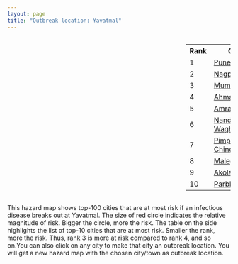 ```yaml
---
layout: page
title: "Outbreak location: Yavatmal"
---
```

<div style="width: 100%; overflow: auto;">
<div style="width: 75%; float: left;">
<div id="mapid">
<script src="https://buda-magenta.github.io/hazard_map/load_map.js"></script>

<script>
var marker_outbreak = L.marker([20.325704, 78.116914],{"autoPan": true}).addTo(map); marker_outbreak.bindTooltip("Yavatmal").openTooltip();

var circle_1 = L.circle([18.521428, 73.854454], {"pane": "markerPane", "color": "red", "fill": true, "fillOpacity": 0.2, "fillRule": "evenodd", "lineCap": "round", "lineJoin": "round", "opacity": 1.0, "radius": 248413, "stroke": true, "weight": 3}).addTo(map);
circle_1.bindTooltip("Pune<br>rank: 1<br>hazard index: 0.248413")
circle_1.bindPopup('<a href="https://buda-magenta.github.io/hazard_map/Pune">Pune</a>')

var circle_2 = L.circle([21.149813, 79.082056], {"pane": "markerPane", "color": "red", "fill": true, "fillOpacity": 0.2, "fillRule": "evenodd", "lineCap": "round", "lineJoin": "round", "opacity": 1.0, "radius": 39699, "stroke": true, "weight": 3}).addTo(map);
circle_2.bindTooltip("Nagpur<br>rank: 2<br>hazard index: 0.039699")
circle_2.bindPopup('<a href="https://buda-magenta.github.io/hazard_map/Nagpur">Nagpur</a>')

var circle_3 = L.circle([19.075990, 72.877393], {"pane": "markerPane", "color": "red", "fill": true, "fillOpacity": 0.2, "fillRule": "evenodd", "lineCap": "round", "lineJoin": "round", "opacity": 1.0, "radius": 28375, "stroke": true, "weight": 3}).addTo(map);
circle_3.bindTooltip("Mumbai<br>rank: 3<br>hazard index: 0.028375")
circle_3.bindPopup('<a href="https://buda-magenta.github.io/hazard_map/Mumbai">Mumbai</a>')

var circle_4 = L.circle([19.250000, 74.750000], {"pane": "markerPane", "color": "red", "fill": true, "fillOpacity": 0.2, "fillRule": "evenodd", "lineCap": "round", "lineJoin": "round", "opacity": 1.0, "radius": 21136, "stroke": true, "weight": 3}).addTo(map);
circle_4.bindTooltip("Ahmadnagar<br>rank: 4<br>hazard index: 0.021137")
circle_4.bindPopup('<a href="https://buda-magenta.github.io/hazard_map/Ahmadnagar">Ahmadnagar</a>')

var circle_5 = L.circle([21.154541, 77.644296], {"pane": "markerPane", "color": "red", "fill": true, "fillOpacity": 0.2, "fillRule": "evenodd", "lineCap": "round", "lineJoin": "round", "opacity": 1.0, "radius": 10674, "stroke": true, "weight": 3}).addTo(map);
circle_5.bindTooltip("Amravati<br>rank: 5<br>hazard index: 0.010675")
circle_5.bindPopup('<a href="https://buda-magenta.github.io/hazard_map/Amravati">Amravati</a>')

var circle_6 = L.circle([19.169335, 77.311013], {"pane": "markerPane", "color": "red", "fill": true, "fillOpacity": 0.2, "fillRule": "evenodd", "lineCap": "round", "lineJoin": "round", "opacity": 1.0, "radius": 10585, "stroke": true, "weight": 3}).addTo(map);
circle_6.bindTooltip("Nanded Waghala<br>rank: 6<br>hazard index: 0.010585")
circle_6.bindPopup('<a href="https://buda-magenta.github.io/hazard_map/Nanded_Waghala">Nanded Waghala</a>')

var circle_7 = L.circle([18.627929, 73.800983], {"pane": "markerPane", "color": "red", "fill": true, "fillOpacity": 0.2, "fillRule": "evenodd", "lineCap": "round", "lineJoin": "round", "opacity": 1.0, "radius": 9824, "stroke": true, "weight": 3}).addTo(map);
circle_7.bindTooltip("Pimpri Chinchwad<br>rank: 7<br>hazard index: 0.009825")
circle_7.bindPopup('<a href="https://buda-magenta.github.io/hazard_map/Pimpri_Chinchwad">Pimpri Chinchwad</a>')

var circle_8 = L.circle([20.259399, 76.976203], {"pane": "markerPane", "color": "red", "fill": true, "fillOpacity": 0.2, "fillRule": "evenodd", "lineCap": "round", "lineJoin": "round", "opacity": 1.0, "radius": 7773, "stroke": true, "weight": 3}).addTo(map);
circle_8.bindTooltip("Malegaon<br>rank: 8<br>hazard index: 0.007774")
circle_8.bindPopup('<a href="https://buda-magenta.github.io/hazard_map/Malegaon">Malegaon</a>')

var circle_9 = L.circle([20.761862, 77.192172], {"pane": "markerPane", "color": "red", "fill": true, "fillOpacity": 0.2, "fillRule": "evenodd", "lineCap": "round", "lineJoin": "round", "opacity": 1.0, "radius": 7049, "stroke": true, "weight": 3}).addTo(map);
circle_9.bindTooltip("Akola<br>rank: 9<br>hazard index: 0.007050")
circle_9.bindPopup('<a href="https://buda-magenta.github.io/hazard_map/Akola">Akola</a>')

var circle_10 = L.circle([19.290314, 76.602903], {"pane": "markerPane", "color": "red", "fill": true, "fillOpacity": 0.2, "fillRule": "evenodd", "lineCap": "round", "lineJoin": "round", "opacity": 1.0, "radius": 5906, "stroke": true, "weight": 3}).addTo(map);
circle_10.bindTooltip("Parbhani<br>rank: 10<br>hazard index: 0.005906")
circle_10.bindPopup('<a href="https://buda-magenta.github.io/hazard_map/Parbhani">Parbhani</a>')

var circle_11 = L.circle([20.030976, 79.358139], {"pane": "markerPane", "color": "red", "fill": true, "fillOpacity": 0.2, "fillRule": "evenodd", "lineCap": "round", "lineJoin": "round", "opacity": 1.0, "radius": 5298, "stroke": true, "weight": 3}).addTo(map);
circle_11.bindTooltip("Chandrapur<br>rank: 11<br>hazard index: 0.005298")
circle_11.bindPopup('<a href="https://buda-magenta.github.io/hazard_map/Chandrapur">Chandrapur</a>')

var circle_12 = L.circle([28.651718, 77.221939], {"pane": "markerPane", "color": "red", "fill": true, "fillOpacity": 0.2, "fillRule": "evenodd", "lineCap": "round", "lineJoin": "round", "opacity": 1.0, "radius": 5266, "stroke": true, "weight": 3}).addTo(map);
circle_12.bindTooltip("Delhi<br>rank: 12<br>hazard index: 0.005266")
circle_12.bindPopup('<a href="https://buda-magenta.github.io/hazard_map/Delhi">Delhi</a>')

var circle_13 = L.circle([17.849907, 75.276320], {"pane": "markerPane", "color": "red", "fill": true, "fillOpacity": 0.2, "fillRule": "evenodd", "lineCap": "round", "lineJoin": "round", "opacity": 1.0, "radius": 5225, "stroke": true, "weight": 3}).addTo(map);
circle_13.bindTooltip("Solapur<br>rank: 13<br>hazard index: 0.005226")
circle_13.bindPopup('<a href="https://buda-magenta.github.io/hazard_map/Solapur">Solapur</a>')

var circle_14 = L.circle([19.194329, 72.970178], {"pane": "markerPane", "color": "red", "fill": true, "fillOpacity": 0.2, "fillRule": "evenodd", "lineCap": "round", "lineJoin": "round", "opacity": 1.0, "radius": 4191, "stroke": true, "weight": 3}).addTo(map);
circle_14.bindTooltip("Thane<br>rank: 14<br>hazard index: 0.004192")
circle_14.bindPopup('<a href="https://buda-magenta.github.io/hazard_map/Thane">Thane</a>')

var circle_15 = L.circle([12.979120, 77.591300], {"pane": "markerPane", "color": "red", "fill": true, "fillOpacity": 0.2, "fillRule": "evenodd", "lineCap": "round", "lineJoin": "round", "opacity": 1.0, "radius": 3748, "stroke": true, "weight": 3}).addTo(map);
circle_15.bindTooltip("Bangalore<br>rank: 15<br>hazard index: 0.003749")
circle_15.bindPopup('<a href="https://buda-magenta.github.io/hazard_map/Bangalore">Bangalore</a>')

var circle_16 = L.circle([17.388786, 78.461065], {"pane": "markerPane", "color": "red", "fill": true, "fillOpacity": 0.2, "fillRule": "evenodd", "lineCap": "round", "lineJoin": "round", "opacity": 1.0, "radius": 2925, "stroke": true, "weight": 3}).addTo(map);
circle_16.bindTooltip("Hyderabad<br>rank: 16<br>hazard index: 0.002925")
circle_16.bindPopup('<a href="https://buda-magenta.github.io/hazard_map/Hyderabad">Hyderabad</a>')

var circle_17 = L.circle([20.166670, 79.172114], {"pane": "markerPane", "color": "red", "fill": true, "fillOpacity": 0.2, "fillRule": "evenodd", "lineCap": "round", "lineJoin": "round", "opacity": 1.0, "radius": 2488, "stroke": true, "weight": 3}).addTo(map);
circle_17.bindTooltip("Bhadravati<br>rank: 17<br>hazard index: 0.002488")
circle_17.bindPopup('<a href="https://buda-magenta.github.io/hazard_map/Bhadravati">Bhadravati</a>')

var circle_18 = L.circle([13.083694, 80.270186], {"pane": "markerPane", "color": "red", "fill": true, "fillOpacity": 0.2, "fillRule": "evenodd", "lineCap": "round", "lineJoin": "round", "opacity": 1.0, "radius": 2405, "stroke": true, "weight": 3}).addTo(map);
circle_18.bindTooltip("Chennai<br>rank: 18<br>hazard index: 0.002406")
circle_18.bindPopup('<a href="https://buda-magenta.github.io/hazard_map/Chennai">Chennai</a>')

var circle_19 = L.circle([19.500000, 78.500000], {"pane": "markerPane", "color": "red", "fill": true, "fillOpacity": 0.2, "fillRule": "evenodd", "lineCap": "round", "lineJoin": "round", "opacity": 1.0, "radius": 1937, "stroke": true, "weight": 3}).addTo(map);
circle_19.bindTooltip("Adilabad<br>rank: 19<br>hazard index: 0.001937")
circle_19.bindPopup('<a href="https://buda-magenta.github.io/hazard_map/Adilabad">Adilabad</a>')

var circle_20 = L.circle([20.825623, 78.613146], {"pane": "markerPane", "color": "red", "fill": true, "fillOpacity": 0.2, "fillRule": "evenodd", "lineCap": "round", "lineJoin": "round", "opacity": 1.0, "radius": 1906, "stroke": true, "weight": 3}).addTo(map);
circle_20.bindTooltip("Wardha<br>rank: 20<br>hazard index: 0.001906")
circle_20.bindPopup('<a href="https://buda-magenta.github.io/hazard_map/Wardha">Wardha</a>')

var circle_21 = L.circle([20.475195, 78.742396], {"pane": "markerPane", "color": "red", "fill": true, "fillOpacity": 0.2, "fillRule": "evenodd", "lineCap": "round", "lineJoin": "round", "opacity": 1.0, "radius": 1844, "stroke": true, "weight": 3}).addTo(map);
circle_21.bindTooltip("Hinganghat<br>rank: 21<br>hazard index: 0.001845")
circle_21.bindPopup('<a href="https://buda-magenta.github.io/hazard_map/Hinganghat">Hinganghat</a>')

var circle_22 = L.circle([16.850253, 74.594888], {"pane": "markerPane", "color": "red", "fill": true, "fillOpacity": 0.2, "fillRule": "evenodd", "lineCap": "round", "lineJoin": "round", "opacity": 1.0, "radius": 1665, "stroke": true, "weight": 3}).addTo(map);
circle_22.bindTooltip("Sangli<br>rank: 22<br>hazard index: 0.001666")
circle_22.bindPopup('<a href="https://buda-magenta.github.io/hazard_map/Sangli">Sangli</a>')

var circle_23 = L.circle([21.879616, 77.875681], {"pane": "markerPane", "color": "red", "fill": true, "fillOpacity": 0.2, "fillRule": "evenodd", "lineCap": "round", "lineJoin": "round", "opacity": 1.0, "radius": 1543, "stroke": true, "weight": 3}).addTo(map);
circle_23.bindTooltip("Betul<br>rank: 23<br>hazard index: 0.001543")
circle_23.bindPopup('<a href="https://buda-magenta.github.io/hazard_map/Betul">Betul</a>')

var circle_24 = L.circle([19.439885, 72.880383], {"pane": "markerPane", "color": "red", "fill": true, "fillOpacity": 0.2, "fillRule": "evenodd", "lineCap": "round", "lineJoin": "round", "opacity": 1.0, "radius": 1422, "stroke": true, "weight": 3}).addTo(map);
circle_24.bindTooltip("Vasai<br>rank: 24<br>hazard index: 0.001423")
circle_24.bindPopup('<a href="https://buda-magenta.github.io/hazard_map/Vasai">Vasai</a>')

var circle_25 = L.circle([23.021624, 72.579707], {"pane": "markerPane", "color": "red", "fill": true, "fillOpacity": 0.2, "fillRule": "evenodd", "lineCap": "round", "lineJoin": "round", "opacity": 1.0, "radius": 1406, "stroke": true, "weight": 3}).addTo(map);
circle_25.bindTooltip("Ahmedabad<br>rank: 25<br>hazard index: 0.001406")
circle_25.bindPopup('<a href="https://buda-magenta.github.io/hazard_map/Ahmedabad">Ahmedabad</a>')

var circle_26 = L.circle([21.237947, 81.633683], {"pane": "markerPane", "color": "red", "fill": true, "fillOpacity": 0.2, "fillRule": "evenodd", "lineCap": "round", "lineJoin": "round", "opacity": 1.0, "radius": 1283, "stroke": true, "weight": 3}).addTo(map);
circle_26.bindTooltip("Raipur<br>rank: 26<br>hazard index: 0.001284")
circle_26.bindPopup('<a href="https://buda-magenta.github.io/hazard_map/Raipur">Raipur</a>')

var circle_27 = L.circle([22.541418, 88.357691], {"pane": "markerPane", "color": "red", "fill": true, "fillOpacity": 0.2, "fillRule": "evenodd", "lineCap": "round", "lineJoin": "round", "opacity": 1.0, "radius": 1282, "stroke": true, "weight": 3}).addTo(map);
circle_27.bindTooltip("Kolkata<br>rank: 27<br>hazard index: 0.001282")
circle_27.bindPopup('<a href="https://buda-magenta.github.io/hazard_map/Kolkata">Kolkata</a>')

var circle_28 = L.circle([16.702841, 74.240533], {"pane": "markerPane", "color": "red", "fill": true, "fillOpacity": 0.2, "fillRule": "evenodd", "lineCap": "round", "lineJoin": "round", "opacity": 1.0, "radius": 1031, "stroke": true, "weight": 3}).addTo(map);
circle_28.bindTooltip("Kolhapur<br>rank: 28<br>hazard index: 0.001032")
circle_28.bindPopup('<a href="https://buda-magenta.github.io/hazard_map/Kolhapur">Kolhapur</a>')

var circle_29 = L.circle([19.295200, 72.854400], {"pane": "markerPane", "color": "red", "fill": true, "fillOpacity": 0.2, "fillRule": "evenodd", "lineCap": "round", "lineJoin": "round", "opacity": 1.0, "radius": 957, "stroke": true, "weight": 3}).addTo(map);
circle_29.bindTooltip("Mira-Bhayandar<br>rank: 29<br>hazard index: 0.000958")
circle_29.bindPopup('<a href="https://buda-magenta.github.io/hazard_map/Mira-Bhayandar">Mira-Bhayandar</a>')

var circle_30 = L.circle([19.362531, 73.078475], {"pane": "markerPane", "color": "red", "fill": true, "fillOpacity": 0.2, "fillRule": "evenodd", "lineCap": "round", "lineJoin": "round", "opacity": 1.0, "radius": 889, "stroke": true, "weight": 3}).addTo(map);
circle_30.bindTooltip("Bhiwandi<br>rank: 30<br>hazard index: 0.000890")
circle_30.bindPopup('<a href="https://buda-magenta.github.io/hazard_map/Bhiwandi">Bhiwandi</a>')

var circle_31 = L.circle([20.011247, 73.790236], {"pane": "markerPane", "color": "red", "fill": true, "fillOpacity": 0.2, "fillRule": "evenodd", "lineCap": "round", "lineJoin": "round", "opacity": 1.0, "radius": 877, "stroke": true, "weight": 3}).addTo(map);
circle_31.bindTooltip("Nashik<br>rank: 31<br>hazard index: 0.000878")
circle_31.bindPopup('<a href="https://buda-magenta.github.io/hazard_map/Nashik">Nashik</a>')

var circle_32 = L.circle([26.055318, 82.993139], {"pane": "markerPane", "color": "red", "fill": true, "fillOpacity": 0.2, "fillRule": "evenodd", "lineCap": "round", "lineJoin": "round", "opacity": 1.0, "radius": 845, "stroke": true, "weight": 3}).addTo(map);
circle_32.bindTooltip("Nizamabad<br>rank: 32<br>hazard index: 0.000845")
circle_32.bindPopup('<a href="https://buda-magenta.github.io/hazard_map/Nizamabad">Nizamabad</a>')

var circle_33 = L.circle([21.145629, 80.268387], {"pane": "markerPane", "color": "red", "fill": true, "fillOpacity": 0.2, "fillRule": "evenodd", "lineCap": "round", "lineJoin": "round", "opacity": 1.0, "radius": 810, "stroke": true, "weight": 3}).addTo(map);
circle_33.bindTooltip("Gondiya<br>rank: 33<br>hazard index: 0.000811")
circle_33.bindPopup('<a href="https://buda-magenta.github.io/hazard_map/Gondiya">Gondiya</a>')

var circle_34 = L.circle([17.636129, 74.298278], {"pane": "markerPane", "color": "red", "fill": true, "fillOpacity": 0.2, "fillRule": "evenodd", "lineCap": "round", "lineJoin": "round", "opacity": 1.0, "radius": 798, "stroke": true, "weight": 3}).addTo(map);
circle_34.bindTooltip("Satara<br>rank: 34<br>hazard index: 0.000799")
circle_34.bindPopup('<a href="https://buda-magenta.github.io/hazard_map/Satara">Satara</a>')

var circle_35 = L.circle([19.918233, 75.868625], {"pane": "markerPane", "color": "red", "fill": true, "fillOpacity": 0.2, "fillRule": "evenodd", "lineCap": "round", "lineJoin": "round", "opacity": 1.0, "radius": 776, "stroke": true, "weight": 3}).addTo(map);
circle_35.bindTooltip("Jalna<br>rank: 35<br>hazard index: 0.000777")
circle_35.bindPopup('<a href="https://buda-magenta.github.io/hazard_map/Jalna">Jalna</a>')

var circle_36 = L.circle([15.857267, 74.506934], {"pane": "markerPane", "color": "red", "fill": true, "fillOpacity": 0.2, "fillRule": "evenodd", "lineCap": "round", "lineJoin": "round", "opacity": 1.0, "radius": 700, "stroke": true, "weight": 3}).addTo(map);
circle_36.bindTooltip("Belgaum<br>rank: 36<br>hazard index: 0.000701")
circle_36.bindPopup('<a href="https://buda-magenta.github.io/hazard_map/Belgaum">Belgaum</a>')

var circle_37 = L.circle([19.261944, 73.194760], {"pane": "markerPane", "color": "red", "fill": true, "fillOpacity": 0.2, "fillRule": "evenodd", "lineCap": "round", "lineJoin": "round", "opacity": 1.0, "radius": 615, "stroke": true, "weight": 3}).addTo(map);
circle_37.bindTooltip("Ulhas Nagar<br>rank: 37<br>hazard index: 0.000616")
circle_37.bindPopup('<a href="https://buda-magenta.github.io/hazard_map/Ulhas_Nagar">Ulhas Nagar</a>')

var circle_38 = L.circle([21.365999, 74.284004], {"pane": "markerPane", "color": "red", "fill": true, "fillOpacity": 0.2, "fillRule": "evenodd", "lineCap": "round", "lineJoin": "round", "opacity": 1.0, "radius": 562, "stroke": true, "weight": 3}).addTo(map);
circle_38.bindTooltip("Nandurbar<br>rank: 38<br>hazard index: 0.000563")
circle_38.bindPopup('<a href="https://buda-magenta.github.io/hazard_map/Nandurbar">Nandurbar</a>')

var circle_39 = L.circle([15.351838, 75.137985], {"pane": "markerPane", "color": "red", "fill": true, "fillOpacity": 0.2, "fillRule": "evenodd", "lineCap": "round", "lineJoin": "round", "opacity": 1.0, "radius": 561, "stroke": true, "weight": 3}).addTo(map);
circle_39.bindTooltip("Hubli<br>rank: 39<br>hazard index: 0.000561")
circle_39.bindPopup('<a href="https://buda-magenta.github.io/hazard_map/Hubli">Hubli</a>')

var circle_40 = L.circle([18.351469, 76.755121], {"pane": "markerPane", "color": "red", "fill": true, "fillOpacity": 0.2, "fillRule": "evenodd", "lineCap": "round", "lineJoin": "round", "opacity": 1.0, "radius": 546, "stroke": true, "weight": 3}).addTo(map);
circle_40.bindTooltip("Latur<br>rank: 40<br>hazard index: 0.000546")
circle_40.bindPopup('<a href="https://buda-magenta.github.io/hazard_map/Latur">Latur</a>')

var circle_41 = L.circle([21.170200, 72.831100], {"pane": "markerPane", "color": "red", "fill": true, "fillOpacity": 0.2, "fillRule": "evenodd", "lineCap": "round", "lineJoin": "round", "opacity": 1.0, "radius": 540, "stroke": true, "weight": 3}).addTo(map);
circle_41.bindTooltip("Surat<br>rank: 41<br>hazard index: 0.000541")
circle_41.bindPopup('<a href="https://buda-magenta.github.io/hazard_map/Surat">Surat</a>')

var circle_42 = L.circle([13.932609, 75.574978], {"pane": "markerPane", "color": "red", "fill": true, "fillOpacity": 0.2, "fillRule": "evenodd", "lineCap": "round", "lineJoin": "round", "opacity": 1.0, "radius": 514, "stroke": true, "weight": 3}).addTo(map);
circle_42.bindTooltip("Shimoga<br>rank: 42<br>hazard index: 0.000515")
circle_42.bindPopup('<a href="https://buda-magenta.github.io/hazard_map/Shimoga">Shimoga</a>')

var circle_43 = L.circle([16.695935, 74.455575], {"pane": "markerPane", "color": "red", "fill": true, "fillOpacity": 0.2, "fillRule": "evenodd", "lineCap": "round", "lineJoin": "round", "opacity": 1.0, "radius": 501, "stroke": true, "weight": 3}).addTo(map);
circle_43.bindTooltip("Ichalkaranji<br>rank: 43<br>hazard index: 0.000502")
circle_43.bindPopup('<a href="https://buda-magenta.github.io/hazard_map/Ichalkaranji">Ichalkaranji</a>')

var circle_44 = L.circle([19.877263, 75.339024], {"pane": "markerPane", "color": "red", "fill": true, "fillOpacity": 0.2, "fillRule": "evenodd", "lineCap": "round", "lineJoin": "round", "opacity": 1.0, "radius": 430, "stroke": true, "weight": 3}).addTo(map);
circle_44.bindTooltip("Aurangabad<br>rank: 44<br>hazard index: 0.000431")
circle_44.bindPopup('<a href="https://buda-magenta.github.io/hazard_map/Aurangabad">Aurangabad</a>')

var circle_45 = L.circle([25.531031, 78.652689], {"pane": "markerPane", "color": "red", "fill": true, "fillOpacity": 0.2, "fillRule": "evenodd", "lineCap": "round", "lineJoin": "round", "opacity": 1.0, "radius": 427, "stroke": true, "weight": 3}).addTo(map);
circle_45.bindTooltip("Jhansi<br>rank: 45<br>hazard index: 0.000427")
circle_45.bindPopup('<a href="https://buda-magenta.github.io/hazard_map/Jhansi">Jhansi</a>')

var circle_46 = L.circle([20.843512, 75.525927], {"pane": "markerPane", "color": "red", "fill": true, "fillOpacity": 0.2, "fillRule": "evenodd", "lineCap": "round", "lineJoin": "round", "opacity": 1.0, "radius": 422, "stroke": true, "weight": 3}).addTo(map);
circle_46.bindTooltip("Jalgaon<br>rank: 46<br>hazard index: 0.000423")
circle_46.bindPopup('<a href="https://buda-magenta.github.io/hazard_map/Jalgaon">Jalgaon</a>')

var circle_47 = L.circle([20.972740, 80.691555], {"pane": "markerPane", "color": "red", "fill": true, "fillOpacity": 0.2, "fillRule": "evenodd", "lineCap": "round", "lineJoin": "round", "opacity": 1.0, "radius": 405, "stroke": true, "weight": 3}).addTo(map);
circle_47.bindTooltip("Rajnandgaon<br>rank: 47<br>hazard index: 0.000405")
circle_47.bindPopup('<a href="https://buda-magenta.github.io/hazard_map/Rajnandgaon">Rajnandgaon</a>')

var circle_48 = L.circle([26.915458, 75.818982], {"pane": "markerPane", "color": "red", "fill": true, "fillOpacity": 0.2, "fillRule": "evenodd", "lineCap": "round", "lineJoin": "round", "opacity": 1.0, "radius": 382, "stroke": true, "weight": 3}).addTo(map);
circle_48.bindTooltip("Jaipur<br>rank: 48<br>hazard index: 0.000382")
circle_48.bindPopup('<a href="https://buda-magenta.github.io/hazard_map/Jaipur">Jaipur</a>')

var circle_49 = L.circle([15.398403, 73.812918], {"pane": "markerPane", "color": "red", "fill": true, "fillOpacity": 0.2, "fillRule": "evenodd", "lineCap": "round", "lineJoin": "round", "opacity": 1.0, "radius": 372, "stroke": true, "weight": 3}).addTo(map);
circle_49.bindTooltip("Vasco Da Gama<br>rank: 49<br>hazard index: 0.000373")
circle_49.bindPopup('<a href="https://buda-magenta.github.io/hazard_map/Vasco_Da_Gama">Vasco Da Gama</a>')

var circle_50 = L.circle([19.794750, 75.077922], {"pane": "markerPane", "color": "red", "fill": true, "fillOpacity": 0.2, "fillRule": "evenodd", "lineCap": "round", "lineJoin": "round", "opacity": 1.0, "radius": 356, "stroke": true, "weight": 3}).addTo(map);
circle_50.bindTooltip("Gangapur<br>rank: 50<br>hazard index: 0.000357")
circle_50.bindPopup('<a href="https://buda-magenta.github.io/hazard_map/Gangapur">Gangapur</a>')

var circle_51 = L.circle([18.793568, 80.815939], {"pane": "markerPane", "color": "red", "fill": true, "fillOpacity": 0.2, "fillRule": "evenodd", "lineCap": "round", "lineJoin": "round", "opacity": 1.0, "radius": 352, "stroke": true, "weight": 3}).addTo(map);
circle_51.bindTooltip("Bijapur<br>rank: 51<br>hazard index: 0.000353")
circle_51.bindPopup('<a href="https://buda-magenta.github.io/hazard_map/Bijapur">Bijapur</a>')

var circle_52 = L.circle([21.199035, 81.397955], {"pane": "markerPane", "color": "red", "fill": true, "fillOpacity": 0.2, "fillRule": "evenodd", "lineCap": "round", "lineJoin": "round", "opacity": 1.0, "radius": 338, "stroke": true, "weight": 3}).addTo(map);
circle_52.bindTooltip("Durg<br>rank: 52<br>hazard index: 0.000338")
circle_52.bindPopup('<a href="https://buda-magenta.github.io/hazard_map/Durg">Durg</a>')

var circle_53 = L.circle([9.931308, 76.267414], {"pane": "markerPane", "color": "red", "fill": true, "fillOpacity": 0.2, "fillRule": "evenodd", "lineCap": "round", "lineJoin": "round", "opacity": 1.0, "radius": 335, "stroke": true, "weight": 3}).addTo(map);
circle_53.bindTooltip("Kochi<br>rank: 53<br>hazard index: 0.000335")
circle_53.bindPopup('<a href="https://buda-magenta.github.io/hazard_map/Kochi">Kochi</a>')

var circle_54 = L.circle([20.993276, 75.839983], {"pane": "markerPane", "color": "red", "fill": true, "fillOpacity": 0.2, "fillRule": "evenodd", "lineCap": "round", "lineJoin": "round", "opacity": 1.0, "radius": 317, "stroke": true, "weight": 3}).addTo(map);
circle_54.bindTooltip("Bhusawal<br>rank: 54<br>hazard index: 0.000317")
circle_54.bindPopup('<a href="https://buda-magenta.github.io/hazard_map/Bhusawal">Bhusawal</a>')

var circle_55 = L.circle([19.143607, 73.295535], {"pane": "markerPane", "color": "red", "fill": true, "fillOpacity": 0.2, "fillRule": "evenodd", "lineCap": "round", "lineJoin": "round", "opacity": 1.0, "radius": 303, "stroke": true, "weight": 3}).addTo(map);
circle_55.bindTooltip("Ambarnath<br>rank: 55<br>hazard index: 0.000303")
circle_55.bindPopup('<a href="https://buda-magenta.github.io/hazard_map/Ambarnath">Ambarnath</a>')

var circle_56 = L.circle([22.383333, 82.133333], {"pane": "markerPane", "color": "red", "fill": true, "fillOpacity": 0.2, "fillRule": "evenodd", "lineCap": "round", "lineJoin": "round", "opacity": 1.0, "radius": 298, "stroke": true, "weight": 3}).addTo(map);
circle_56.bindTooltip("Bilaspur<br>rank: 56<br>hazard index: 0.000299")
circle_56.bindPopup('<a href="https://buda-magenta.github.io/hazard_map/Bilaspur">Bilaspur</a>')

var circle_57 = L.circle([23.160894, 79.949770], {"pane": "markerPane", "color": "red", "fill": true, "fillOpacity": 0.2, "fillRule": "evenodd", "lineCap": "round", "lineJoin": "round", "opacity": 1.0, "radius": 268, "stroke": true, "weight": 3}).addTo(map);
circle_57.bindTooltip("Jabalpur<br>rank: 57<br>hazard index: 0.000269")
circle_57.bindPopup('<a href="https://buda-magenta.github.io/hazard_map/Jabalpur">Jabalpur</a>')

var circle_58 = L.circle([26.838100, 80.934600], {"pane": "markerPane", "color": "red", "fill": true, "fillOpacity": 0.2, "fillRule": "evenodd", "lineCap": "round", "lineJoin": "round", "opacity": 1.0, "radius": 247, "stroke": true, "weight": 3}).addTo(map);
circle_58.bindTooltip("Lucknow<br>rank: 58<br>hazard index: 0.000247")
circle_58.bindPopup('<a href="https://buda-magenta.github.io/hazard_map/Lucknow">Lucknow</a>')

var circle_59 = L.circle([22.139831, 78.809645], {"pane": "markerPane", "color": "red", "fill": true, "fillOpacity": 0.2, "fillRule": "evenodd", "lineCap": "round", "lineJoin": "round", "opacity": 1.0, "radius": 244, "stroke": true, "weight": 3}).addTo(map);
circle_59.bindTooltip("Chhindwara<br>rank: 59<br>hazard index: 0.000244")
circle_59.bindPopup('<a href="https://buda-magenta.github.io/hazard_map/Chhindwara">Chhindwara</a>')

var circle_60 = L.circle([25.438130, 81.833800], {"pane": "markerPane", "color": "red", "fill": true, "fillOpacity": 0.2, "fillRule": "evenodd", "lineCap": "round", "lineJoin": "round", "opacity": 1.0, "radius": 241, "stroke": true, "weight": 3}).addTo(map);
circle_60.bindTooltip("Allahabad<br>rank: 60<br>hazard index: 0.000241")
circle_60.bindPopup('<a href="https://buda-magenta.github.io/hazard_map/Allahabad">Allahabad</a>')

var circle_61 = L.circle([21.200996, 81.335426], {"pane": "markerPane", "color": "red", "fill": true, "fillOpacity": 0.2, "fillRule": "evenodd", "lineCap": "round", "lineJoin": "round", "opacity": 1.0, "radius": 241, "stroke": true, "weight": 3}).addTo(map);
circle_61.bindTooltip("Bhilai Nagar<br>rank: 61<br>hazard index: 0.000241")
circle_61.bindPopup('<a href="https://buda-magenta.github.io/hazard_map/Bhilai_Nagar">Bhilai Nagar</a>')

var circle_62 = L.circle([22.720362, 75.868200], {"pane": "markerPane", "color": "red", "fill": true, "fillOpacity": 0.2, "fillRule": "evenodd", "lineCap": "round", "lineJoin": "round", "opacity": 1.0, "radius": 229, "stroke": true, "weight": 3}).addTo(map);
circle_62.bindTooltip("Indore<br>rank: 62<br>hazard index: 0.000229")
circle_62.bindPopup('<a href="https://buda-magenta.github.io/hazard_map/Indore">Indore</a>')

var circle_63 = L.circle([22.297314, 73.194257], {"pane": "markerPane", "color": "red", "fill": true, "fillOpacity": 0.2, "fillRule": "evenodd", "lineCap": "round", "lineJoin": "round", "opacity": 1.0, "radius": 223, "stroke": true, "weight": 3}).addTo(map);
circle_63.bindTooltip("Vadodara<br>rank: 63<br>hazard index: 0.000223")
circle_63.bindPopup('<a href="https://buda-magenta.github.io/hazard_map/Vadodara">Vadodara</a>')

var circle_64 = L.circle([11.001812, 76.962843], {"pane": "markerPane", "color": "red", "fill": true, "fillOpacity": 0.2, "fillRule": "evenodd", "lineCap": "round", "lineJoin": "round", "opacity": 1.0, "radius": 207, "stroke": true, "weight": 3}).addTo(map);
circle_64.bindTooltip("Coimbatore<br>rank: 64<br>hazard index: 0.000207")
circle_64.bindPopup('<a href="https://buda-magenta.github.io/hazard_map/Coimbatore">Coimbatore</a>')

var circle_65 = L.circle([23.258486, 77.401989], {"pane": "markerPane", "color": "red", "fill": true, "fillOpacity": 0.2, "fillRule": "evenodd", "lineCap": "round", "lineJoin": "round", "opacity": 1.0, "radius": 191, "stroke": true, "weight": 3}).addTo(map);
circle_65.bindTooltip("Bhopal<br>rank: 65<br>hazard index: 0.000192")
circle_65.bindPopup('<a href="https://buda-magenta.github.io/hazard_map/Bhopal">Bhopal</a>')

var circle_66 = L.circle([18.761516, 79.478785], {"pane": "markerPane", "color": "red", "fill": true, "fillOpacity": 0.2, "fillRule": "evenodd", "lineCap": "round", "lineJoin": "round", "opacity": 1.0, "radius": 178, "stroke": true, "weight": 3}).addTo(map);
circle_66.bindTooltip("Ramagundam<br>rank: 66<br>hazard index: 0.000178")
circle_66.bindPopup('<a href="https://buda-magenta.github.io/hazard_map/Ramagundam">Ramagundam</a>')

var circle_67 = L.circle([20.432402, 73.141172], {"pane": "markerPane", "color": "red", "fill": true, "fillOpacity": 0.2, "fillRule": "evenodd", "lineCap": "round", "lineJoin": "round", "opacity": 1.0, "radius": 177, "stroke": true, "weight": 3}).addTo(map);
circle_67.bindTooltip("Valsad<br>rank: 67<br>hazard index: 0.000178")
circle_67.bindPopup('<a href="https://buda-magenta.github.io/hazard_map/Valsad">Valsad</a>')

var circle_68 = L.circle([12.305183, 76.655361], {"pane": "markerPane", "color": "red", "fill": true, "fillOpacity": 0.2, "fillRule": "evenodd", "lineCap": "round", "lineJoin": "round", "opacity": 1.0, "radius": 176, "stroke": true, "weight": 3}).addTo(map);
circle_68.bindTooltip("Mysore<br>rank: 68<br>hazard index: 0.000176")
circle_68.bindPopup('<a href="https://buda-magenta.github.io/hazard_map/Mysore">Mysore</a>')

var circle_69 = L.circle([18.182992, 75.743925], {"pane": "markerPane", "color": "red", "fill": true, "fillOpacity": 0.2, "fillRule": "evenodd", "lineCap": "round", "lineJoin": "round", "opacity": 1.0, "radius": 169, "stroke": true, "weight": 3}).addTo(map);
circle_69.bindTooltip("Barshi<br>rank: 69<br>hazard index: 0.000169")
circle_69.bindPopup('<a href="https://buda-magenta.github.io/hazard_map/Barshi">Barshi</a>')

var circle_70 = L.circle([18.169844, 76.117963], {"pane": "markerPane", "color": "red", "fill": true, "fillOpacity": 0.2, "fillRule": "evenodd", "lineCap": "round", "lineJoin": "round", "opacity": 1.0, "radius": 159, "stroke": true, "weight": 3}).addTo(map);
circle_70.bindTooltip("Osmanabad<br>rank: 70<br>hazard index: 0.000160")
circle_70.bindPopup('<a href="https://buda-magenta.github.io/hazard_map/Osmanabad">Osmanabad</a>')

var circle_71 = L.circle([22.275879, 79.721045], {"pane": "markerPane", "color": "red", "fill": true, "fillOpacity": 0.2, "fillRule": "evenodd", "lineCap": "round", "lineJoin": "round", "opacity": 1.0, "radius": 153, "stroke": true, "weight": 3}).addTo(map);
circle_71.bindTooltip("Seoni<br>rank: 71<br>hazard index: 0.000154")
circle_71.bindPopup('<a href="https://buda-magenta.github.io/hazard_map/Seoni">Seoni</a>')

var circle_72 = L.circle([22.801519, 86.202958], {"pane": "markerPane", "color": "red", "fill": true, "fillOpacity": 0.2, "fillRule": "evenodd", "lineCap": "round", "lineJoin": "round", "opacity": 1.0, "radius": 152, "stroke": true, "weight": 3}).addTo(map);
circle_72.bindTooltip("Jamshedpur<br>rank: 72<br>hazard index: 0.000153")
circle_72.bindPopup('<a href="https://buda-magenta.github.io/hazard_map/Jamshedpur">Jamshedpur</a>')

var circle_73 = L.circle([30.733442, 76.779714], {"pane": "markerPane", "color": "red", "fill": true, "fillOpacity": 0.2, "fillRule": "evenodd", "lineCap": "round", "lineJoin": "round", "opacity": 1.0, "radius": 136, "stroke": true, "weight": 3}).addTo(map);
circle_73.bindTooltip("Chandigarh<br>rank: 73<br>hazard index: 0.000137")
circle_73.bindPopup('<a href="https://buda-magenta.github.io/hazard_map/Chandigarh">Chandigarh</a>')

var circle_74 = L.circle([12.869810, 74.843008], {"pane": "markerPane", "color": "red", "fill": true, "fillOpacity": 0.2, "fillRule": "evenodd", "lineCap": "round", "lineJoin": "round", "opacity": 1.0, "radius": 136, "stroke": true, "weight": 3}).addTo(map);
circle_74.bindTooltip("Mangalore<br>rank: 74<br>hazard index: 0.000136")
circle_74.bindPopup('<a href="https://buda-magenta.github.io/hazard_map/Mangalore">Mangalore</a>')

var circle_75 = L.circle([16.508759, 80.618510], {"pane": "markerPane", "color": "red", "fill": true, "fillOpacity": 0.2, "fillRule": "evenodd", "lineCap": "round", "lineJoin": "round", "opacity": 1.0, "radius": 122, "stroke": true, "weight": 3}).addTo(map);
circle_75.bindTooltip("Vijayawada<br>rank: 75<br>hazard index: 0.000123")
circle_75.bindPopup('<a href="https://buda-magenta.github.io/hazard_map/Vijayawada">Vijayawada</a>')

var circle_76 = L.circle([25.609324, 85.123525], {"pane": "markerPane", "color": "red", "fill": true, "fillOpacity": 0.2, "fillRule": "evenodd", "lineCap": "round", "lineJoin": "round", "opacity": 1.0, "radius": 107, "stroke": true, "weight": 3}).addTo(map);
circle_76.bindTooltip("Patna<br>rank: 76<br>hazard index: 0.000107")
circle_76.bindPopup('<a href="https://buda-magenta.github.io/hazard_map/Patna">Patna</a>')

var circle_77 = L.circle([26.460914, 80.321759], {"pane": "markerPane", "color": "red", "fill": true, "fillOpacity": 0.2, "fillRule": "evenodd", "lineCap": "round", "lineJoin": "round", "opacity": 1.0, "radius": 100, "stroke": true, "weight": 3}).addTo(map);
circle_77.bindTooltip("Kanpur<br>rank: 77<br>hazard index: 0.000100")
circle_77.bindPopup('<a href="https://buda-magenta.github.io/hazard_map/Kanpur">Kanpur</a>')

var circle_78 = L.circle([11.664300, 78.146000], {"pane": "markerPane", "color": "red", "fill": true, "fillOpacity": 0.2, "fillRule": "evenodd", "lineCap": "round", "lineJoin": "round", "opacity": 1.0, "radius": 100, "stroke": true, "weight": 3}).addTo(map);
circle_78.bindTooltip("Salem<br>rank: 78<br>hazard index: 0.000100")
circle_78.bindPopup('<a href="https://buda-magenta.github.io/hazard_map/Salem">Salem</a>')

var circle_79 = L.circle([25.895924, 82.437716], {"pane": "markerPane", "color": "red", "fill": true, "fillOpacity": 0.2, "fillRule": "evenodd", "lineCap": "round", "lineJoin": "round", "opacity": 1.0, "radius": 98, "stroke": true, "weight": 3}).addTo(map);
circle_79.bindTooltip("Badlapur<br>rank: 79<br>hazard index: 0.000099")
circle_79.bindPopup('<a href="https://buda-magenta.github.io/hazard_map/Badlapur">Badlapur</a>')

var circle_80 = L.circle([17.723128, 83.301284], {"pane": "markerPane", "color": "red", "fill": true, "fillOpacity": 0.2, "fillRule": "evenodd", "lineCap": "round", "lineJoin": "round", "opacity": 1.0, "radius": 96, "stroke": true, "weight": 3}).addTo(map);
circle_80.bindTooltip("Visakhapatnam<br>rank: 80<br>hazard index: 0.000097")
circle_80.bindPopup('<a href="https://buda-magenta.github.io/hazard_map/Visakhapatnam">Visakhapatnam</a>')

var circle_81 = L.circle([13.340077, 77.100621], {"pane": "markerPane", "color": "red", "fill": true, "fillOpacity": 0.2, "fillRule": "evenodd", "lineCap": "round", "lineJoin": "round", "opacity": 1.0, "radius": 95, "stroke": true, "weight": 3}).addTo(map);
circle_81.bindTooltip("Tumkur<br>rank: 81<br>hazard index: 0.000096")
circle_81.bindPopup('<a href="https://buda-magenta.github.io/hazard_map/Tumkur">Tumkur</a>')

var circle_82 = L.circle([14.475294, 78.821686], {"pane": "markerPane", "color": "red", "fill": true, "fillOpacity": 0.2, "fillRule": "evenodd", "lineCap": "round", "lineJoin": "round", "opacity": 1.0, "radius": 89, "stroke": true, "weight": 3}).addTo(map);
circle_82.bindTooltip("Kadapa<br>rank: 82<br>hazard index: 0.000089")
circle_82.bindPopup('<a href="https://buda-magenta.github.io/hazard_map/Kadapa">Kadapa</a>')

var circle_83 = L.circle([13.318014, 75.773874], {"pane": "markerPane", "color": "red", "fill": true, "fillOpacity": 0.2, "fillRule": "evenodd", "lineCap": "round", "lineJoin": "round", "opacity": 1.0, "radius": 87, "stroke": true, "weight": 3}).addTo(map);
circle_83.bindTooltip("Chikmagalur<br>rank: 83<br>hazard index: 0.000088")
circle_83.bindPopup('<a href="https://buda-magenta.github.io/hazard_map/Chikmagalur">Chikmagalur</a>')

var circle_84 = L.circle([22.600150, 77.926645], {"pane": "markerPane", "color": "red", "fill": true, "fillOpacity": 0.2, "fillRule": "evenodd", "lineCap": "round", "lineJoin": "round", "opacity": 1.0, "radius": 86, "stroke": true, "weight": 3}).addTo(map);
circle_84.bindTooltip("Hoshangabad<br>rank: 84<br>hazard index: 0.000086")
circle_84.bindPopup('<a href="https://buda-magenta.github.io/hazard_map/Hoshangabad">Hoshangabad</a>')

var circle_85 = L.circle([8.576971, 77.050125], {"pane": "markerPane", "color": "red", "fill": true, "fillOpacity": 0.2, "fillRule": "evenodd", "lineCap": "round", "lineJoin": "round", "opacity": 1.0, "radius": 79, "stroke": true, "weight": 3}).addTo(map);
circle_85.bindTooltip("Thiruvananthapuram<br>rank: 85<br>hazard index: 0.000079")
circle_85.bindPopup('<a href="https://buda-magenta.github.io/hazard_map/Thiruvananthapuram">Thiruvananthapuram</a>')

var circle_86 = L.circle([17.910400, 77.519900], {"pane": "markerPane", "color": "red", "fill": true, "fillOpacity": 0.2, "fillRule": "evenodd", "lineCap": "round", "lineJoin": "round", "opacity": 1.0, "radius": 78, "stroke": true, "weight": 3}).addTo(map);
circle_86.bindTooltip("Bidar<br>rank: 86<br>hazard index: 0.000079")
circle_86.bindPopup('<a href="https://buda-magenta.github.io/hazard_map/Bidar">Bidar</a>')

var circle_87 = L.circle([28.428262, 77.002700], {"pane": "markerPane", "color": "red", "fill": true, "fillOpacity": 0.2, "fillRule": "evenodd", "lineCap": "round", "lineJoin": "round", "opacity": 1.0, "radius": 74, "stroke": true, "weight": 3}).addTo(map);
circle_87.bindTooltip("Gurgaon<br>rank: 87<br>hazard index: 0.000074")
circle_87.bindPopup('<a href="https://buda-magenta.github.io/hazard_map/Gurgaon">Gurgaon</a>')

var circle_88 = L.circle([22.214285, 84.872437], {"pane": "markerPane", "color": "red", "fill": true, "fillOpacity": 0.2, "fillRule": "evenodd", "lineCap": "round", "lineJoin": "round", "opacity": 1.0, "radius": 74, "stroke": true, "weight": 3}).addTo(map);
circle_88.bindTooltip("Raurkela<br>rank: 88<br>hazard index: 0.000074")
circle_88.bindPopup('<a href="https://buda-magenta.github.io/hazard_map/Raurkela">Raurkela</a>')

var circle_89 = L.circle([16.083333, 77.166667], {"pane": "markerPane", "color": "red", "fill": true, "fillOpacity": 0.2, "fillRule": "evenodd", "lineCap": "round", "lineJoin": "round", "opacity": 1.0, "radius": 73, "stroke": true, "weight": 3}).addTo(map);
circle_89.bindTooltip("Raichur<br>rank: 89<br>hazard index: 0.000074")
circle_89.bindPopup('<a href="https://buda-magenta.github.io/hazard_map/Raichur">Raichur</a>')

var circle_90 = L.circle([21.977864, 76.568828], {"pane": "markerPane", "color": "red", "fill": true, "fillOpacity": 0.2, "fillRule": "evenodd", "lineCap": "round", "lineJoin": "round", "opacity": 1.0, "radius": 72, "stroke": true, "weight": 3}).addTo(map);
circle_90.bindTooltip("Khandwa<br>rank: 90<br>hazard index: 0.000072")
circle_90.bindPopup('<a href="https://buda-magenta.github.io/hazard_map/Khandwa">Khandwa</a>')

var circle_91 = L.circle([28.402979, 77.310384], {"pane": "markerPane", "color": "red", "fill": true, "fillOpacity": 0.2, "fillRule": "evenodd", "lineCap": "round", "lineJoin": "round", "opacity": 1.0, "radius": 68, "stroke": true, "weight": 3}).addTo(map);
circle_91.bindTooltip("Faridabad<br>rank: 91<br>hazard index: 0.000068")
circle_91.bindPopup('<a href="https://buda-magenta.github.io/hazard_map/Faridabad">Faridabad</a>')

var circle_92 = L.circle([11.258608, 75.778874], {"pane": "markerPane", "color": "red", "fill": true, "fillOpacity": 0.2, "fillRule": "evenodd", "lineCap": "round", "lineJoin": "round", "opacity": 1.0, "radius": 67, "stroke": true, "weight": 3}).addTo(map);
circle_92.bindTooltip("Kozhikode<br>rank: 92<br>hazard index: 0.000068")
circle_92.bindPopup('<a href="https://buda-magenta.github.io/hazard_map/Kozhikode">Kozhikode</a>')

var circle_93 = L.circle([25.335649, 83.007629], {"pane": "markerPane", "color": "red", "fill": true, "fillOpacity": 0.2, "fillRule": "evenodd", "lineCap": "round", "lineJoin": "round", "opacity": 1.0, "radius": 66, "stroke": true, "weight": 3}).addTo(map);
circle_93.bindTooltip("Varanasi<br>rank: 93<br>hazard index: 0.000067")
circle_93.bindPopup('<a href="https://buda-magenta.github.io/hazard_map/Varanasi">Varanasi</a>')

var circle_94 = L.circle([17.980609, 79.598212], {"pane": "markerPane", "color": "red", "fill": true, "fillOpacity": 0.2, "fillRule": "evenodd", "lineCap": "round", "lineJoin": "round", "opacity": 1.0, "radius": 63, "stroke": true, "weight": 3}).addTo(map);
circle_94.bindTooltip("Warangal<br>rank: 94<br>hazard index: 0.000064")
circle_94.bindPopup('<a href="https://buda-magenta.github.io/hazard_map/Warangal">Warangal</a>')

var circle_95 = L.circle([22.519770, 82.629515], {"pane": "markerPane", "color": "red", "fill": true, "fillOpacity": 0.2, "fillRule": "evenodd", "lineCap": "round", "lineJoin": "round", "opacity": 1.0, "radius": 63, "stroke": true, "weight": 3}).addTo(map);
circle_95.bindTooltip("Korba<br>rank: 95<br>hazard index: 0.000064")
circle_95.bindPopup('<a href="https://buda-magenta.github.io/hazard_map/Korba">Korba</a>')

var circle_96 = L.circle([24.500000, 81.000000], {"pane": "markerPane", "color": "red", "fill": true, "fillOpacity": 0.2, "fillRule": "evenodd", "lineCap": "round", "lineJoin": "round", "opacity": 1.0, "radius": 60, "stroke": true, "weight": 3}).addTo(map);
circle_96.bindTooltip("Satna<br>rank: 96<br>hazard index: 0.000061")
circle_96.bindPopup('<a href="https://buda-magenta.github.io/hazard_map/Satna">Satna</a>')

var circle_97 = L.circle([10.804973, 78.687030], {"pane": "markerPane", "color": "red", "fill": true, "fillOpacity": 0.2, "fillRule": "evenodd", "lineCap": "round", "lineJoin": "round", "opacity": 1.0, "radius": 59, "stroke": true, "weight": 3}).addTo(map);
circle_97.bindTooltip("Tiruchirappalli<br>rank: 97<br>hazard index: 0.000060")
circle_97.bindPopup('<a href="https://buda-magenta.github.io/hazard_map/Tiruchirappalli">Tiruchirappalli</a>')

var circle_98 = L.circle([27.175255, 78.009816], {"pane": "markerPane", "color": "red", "fill": true, "fillOpacity": 0.2, "fillRule": "evenodd", "lineCap": "round", "lineJoin": "round", "opacity": 1.0, "radius": 57, "stroke": true, "weight": 3}).addTo(map);
circle_98.bindTooltip("Agra<br>rank: 98<br>hazard index: 0.000058")
circle_98.bindPopup('<a href="https://buda-magenta.github.io/hazard_map/Agra">Agra</a>')

var circle_99 = L.circle([26.180598, 91.753943], {"pane": "markerPane", "color": "red", "fill": true, "fillOpacity": 0.2, "fillRule": "evenodd", "lineCap": "round", "lineJoin": "round", "opacity": 1.0, "radius": 54, "stroke": true, "weight": 3}).addTo(map);
circle_99.bindTooltip("Guwahati<br>rank: 99<br>hazard index: 0.000055")
circle_99.bindPopup('<a href="https://buda-magenta.github.io/hazard_map/Guwahati">Guwahati</a>')

var circle_100 = L.circle([16.185317, 75.696792], {"pane": "markerPane", "color": "red", "fill": true, "fillOpacity": 0.2, "fillRule": "evenodd", "lineCap": "round", "lineJoin": "round", "opacity": 1.0, "radius": 54, "stroke": true, "weight": 3}).addTo(map);
circle_100.bindTooltip("Bagalkot<br>rank: 100<br>hazard index: 0.000054")
circle_100.bindPopup('<a href="https://buda-magenta.github.io/hazard_map/Bagalkot">Bagalkot</a>')
</script>
</div>
</div>


<div style="width: 20%; float: right;">
<table>
<tr>
<th>Rank</th>
<th>City</th>
</tr>

<tr>
<td>1</td>
<td><a href="https://buda-magenta.github.io/hazard_map/Pune">Pune</a></td>
</tr>

<tr>
<td>2</td>
<td><a href="https://buda-magenta.github.io/hazard_map/Nagpur">Nagpur</a></td>
</tr>

<tr>
<td>3</td>
<td><a href="https://buda-magenta.github.io/hazard_map/Mumbai">Mumbai</a></td>
</tr>

<tr>
<td>4</td>
<td><a href="https://buda-magenta.github.io/hazard_map/Ahmadnagar">Ahmadnagar</a></td>
</tr>

<tr>
<td>5</td>
<td><a href="https://buda-magenta.github.io/hazard_map/Amravati">Amravati</a></td>
</tr>

<tr>
<td>6</td>
<td><a href="https://buda-magenta.github.io/hazard_map/Nanded_Waghala">Nanded Waghala</a></td>
</tr>

<tr>
<td>7</td>
<td><a href="https://buda-magenta.github.io/hazard_map/Pimpri_Chinchwad">Pimpri Chinchwad</a></td>
</tr>

<tr>
<td>8</td>
<td><a href="https://buda-magenta.github.io/hazard_map/Malegaon">Malegaon</a></td>
</tr>

<tr>
<td>9</td>
<td><a href="https://buda-magenta.github.io/hazard_map/Akola">Akola</a></td>
</tr>

<tr>
<td>10</td>
<td><a href="https://buda-magenta.github.io/hazard_map/Parbhani">Parbhani</a></td>
</tr>

</table>
</div>
</div>


<p align="left">This hazard map shows top-100 cities that are at most risk if an infectious disease breaks out at Yavatmal. The size of red circle indicates the relative magnitude of risk. Bigger the circle, more the risk. The table on the side highlights the list of top-10 cities that are at most risk. Smaller the rank, more the risk. Thus, rank 3 is more at risk compared to rank 4, and so on.You can also click on any city to make that city an outbreak location. You will get a new hazard map with the chosen city/town as outbreak location.
</p>